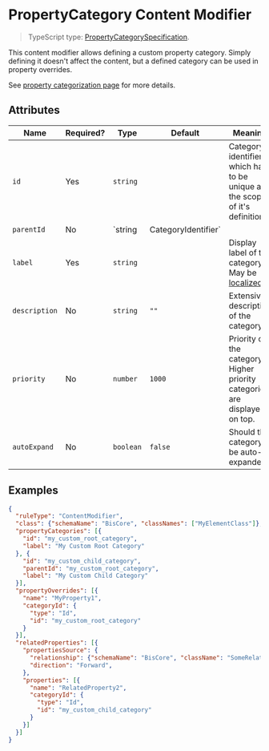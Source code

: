 # PropertyCategory Content Modifier

> TypeScript type: [PropertyCategorySpecification]($presentation-common).

This content modifier allows defining a custom property category. Simply defining it doesn't affect the content,
but a defined category can be used in property overrides.

See [property categorization page](./PropertyCategorization.md) for more details.

## Attributes

| Name          | Required? | Type                          | Default | Meaning                                                                                                                                      |
| ------------- | --------- | ----------------------------- | ------- | -------------------------------------------------------------------------------------------------------------------------------------------- |
| `id`          | Yes       | `string`                      |         | Category identifier which has to be unique at the scope of it's definition.                                                                  |
| `parentId`    | No        | `string | CategoryIdentifier` |         | Identifier of a parent category. When specifying the parent category by ID, it has to be available in the scope of this category definition. |
| `label`       | Yes       | `string`                      |         | Display label of the category. May be [localized](../Advanced/Localization.md).                                                              |
| `description` | No        | `string`                      | `""`    | Extensive description of the category.                                                                                                       |
| `priority`    | No        | `number`                      | `1000`  | Priority of the category. Higher priority categories are displayed on top.                                                                   |
| `autoExpand`  | No        | `boolean`                     | `false` | Should this category be auto-expanded.                                                                                                       |

## Examples

```JSON
{
  "ruleType": "ContentModifier",
  "class": {"schemaName": "BisCore", "classNames": ["MyElementClass"]},
  "propertyCategories": [{
    "id": "my_custom_root_category",
    "label": "My Custom Root Category"
  }, {
    "id": "my_custom_child_category",
    "parentId": "my_custom_root_category",
    "label": "My Custom Child Category"
  }],
  "propertyOverrides": [{
    "name": "MyProperty1",
    "categoryId": {
      "type": "Id",
      "id": "my_custom_root_category"
    }
  }],
  "relatedProperties": [{
    "propertiesSource": {
      "relationship": {"schemaName": "BisCore", "className": "SomeRelationship"},
      "direction": "Forward",
    },
    "properties": [{
      "name": "RelatedProperty2",
      "categoryId": {
        "type": "Id",
        "id": "my_custom_child_category"
      }
    }]
  }]
}
```
